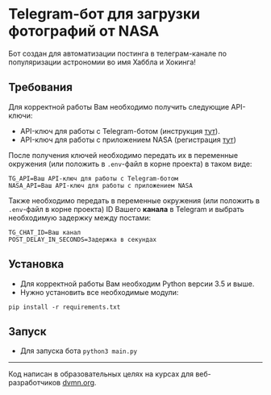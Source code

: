 # Telegram-бот для загрузки фотографий от NASA

Бот создан для автоматизации постинга в телеграм-канале по популяризации 
астрономии во имя Хаббла и Хокинга!

## Требования

Для корректной работы Вам необходимо получить следующие API-ключи:
- API-ключ для работы с Telegram-ботом (инструкция [тут](https://way23.ru/%D1%80%D0%B5%D0%B3%D0%B8%D1%81%D1%82%D1%80%D0%B0%D1%86%D0%B8%D1%8F-%D0%B1%D0%BE%D1%82%D0%B0-%D0%B2-telegram.html)).
- API-ключ для работы с приложением NASA (регистрация [тут](https://api.nasa.gov/#signUp))

После получения ключей необходимо передать их в переменные окружения (или 
положить в `.env`-файл в корне проекта) в таком виде:

```shell
TG_API=Ваш API-ключ для работы с Telegram-ботом
NASA_API=Ваш API-ключ для работы с приложением NASA
```

Также необходимо передать в переменные окружения (или 
положить в `.env`-файл в корне проекта) ID Вашего **канала** в Telegram и 
выбрать необходимую задержку между постами:

```shell
TG_CHAT_ID=Ваш канал
POST_DELAY_IN_SECONDS=Задержка в секундах
```

## Установка

- Для корректной работы Вам необходим Python версии 3.5 и выше.
- Нужно установить все необходимые модули:

```shell
pip install -r requirements.txt
```

## Запуск

- Для запуска бота `python3 main.py` 

***
Код написан в образовательных целях на курсах для веб-разработчиков [dvmn.org](https://dvmn.org/).
